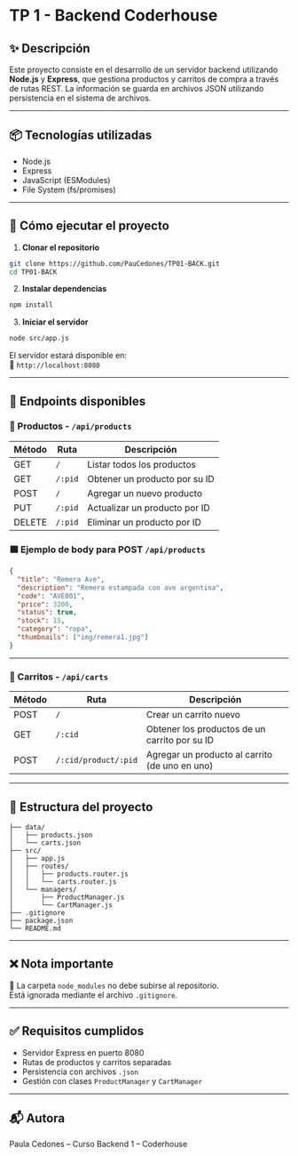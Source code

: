 # TP 1 - Backend Coderhouse

## ✨ Descripción

Este proyecto consiste en el desarrollo de un servidor backend utilizando **Node.js** y **Express**, que gestiona productos y carritos de compra a través de rutas REST. La información se guarda en archivos JSON utilizando persistencia en el sistema de archivos.

---

## 📦 Tecnologías utilizadas

- Node.js
- Express
- JavaScript (ESModules)
- File System (fs/promises)

---

## 🚀 Cómo ejecutar el proyecto

1. **Clonar el repositorio**

```bash
git clone https://github.com/PauCedones/TP01-BACK.git
cd TP01-BACK
```

2. **Instalar dependencias**

```bash
npm install
```

3. **Iniciar el servidor**

```bash
node src/app.js
```

El servidor estará disponible en:  
📍 `http://localhost:8080`

---

## 🛒 Endpoints disponibles

### 🔹 Productos - `/api/products`

| Método | Ruta    | Descripción                   |
| ------ | ------- | ----------------------------- |
| GET    | `/`     | Listar todos los productos    |
| GET    | `/:pid` | Obtener un producto por su ID |
| POST   | `/`     | Agregar un nuevo producto     |
| PUT    | `/:pid` | Actualizar un producto por ID |
| DELETE | `/:pid` | Eliminar un producto por ID   |

### 🟦 Ejemplo de body para POST `/api/products`

```json
{
  "title": "Remera Ave",
  "description": "Remera estampada con ave argentina",
  "code": "AVE001",
  "price": 3200,
  "status": true,
  "stock": 15,
  "category": "ropa",
  "thumbnails": ["img/remera1.jpg"]
}
```

---

### 🔹 Carritos - `/api/carts`

| Método | Ruta                 | Descripción                                    |
| ------ | -------------------- | ---------------------------------------------- |
| POST   | `/`                  | Crear un carrito nuevo                         |
| GET    | `/:cid`              | Obtener los productos de un carrito por su ID  |
| POST   | `/:cid/product/:pid` | Agregar un producto al carrito (de uno en uno) |

---

## 📁 Estructura del proyecto

```
├── data/
│   ├── products.json
│   └── carts.json
├── src/
│   ├── app.js
│   ├── routes/
│   │   ├── products.router.js
│   │   └── carts.router.js
│   └── managers/
│       ├── ProductManager.js
│       └── CartManager.js
├── .gitignore
├── package.json
└── README.md
```

---

## ❌ Nota importante

🛑 La carpeta `node_modules` no debe subirse al repositorio.  
Está ignorada mediante el archivo `.gitignore`.

---

## ✅ Requisitos cumplidos

- Servidor Express en puerto 8080
- Rutas de productos y carritos separadas
- Persistencia con archivos `.json`
- Gestión con clases `ProductManager` y `CartManager`

---

## 📬 Autora

Paula Cedones – Curso Backend 1 – Coderhouse
